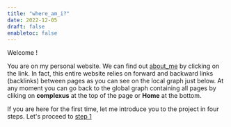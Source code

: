 ```yaml
---
title: "where_am_i?"
date: 2022-12-05
draft: false
enabletoc: false
---
```



Welcome !

You are on my personal website. We can find out [about_me](about_me.md) by clicking on the link.
In fact, this entire website relies on forward and backward links (backlinks) between pages as you can see on the local graph just below. 
At any moment you can go back to the global graph containing all pages by cliking on **complexus** at the top of the page or **Home** at the bottom.

If you are here for the first time, let me introduce you to the project in four steps. Let's proceed to [step 1](step%201.md)


